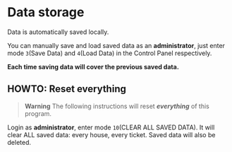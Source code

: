 # Data storage

Data is automatically saved locally.

You can manually save and load saved data as an **administrator**,
just enter mode `3`(Save Data) and `4`(Load Data) in the Control Panel respectively.

**Each time saving data will cover the previous saved data.**


## HOWTO: Reset everything

> **Warning** <!--This is GitHub's warning format-->
> The following instructions will reset ***everything*** of this program.

Login as **administrator**, enter mode `10`(CLEAR ALL SAVED DATA).
It will clear ALL saved data: every house, every ticket. 
Saved data will also be deleted.